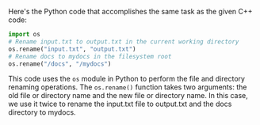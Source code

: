 Here's the Python code that accomplishes the same task as the given C++ code:
```python
import os
# Rename input.txt to output.txt in the current working directory
os.rename("input.txt", "output.txt")
# Rename docs to mydocs in the filesystem root
os.rename("/docs", "/mydocs")
``` 
This code uses the `os` module in Python to perform the file and directory renaming operations. The `os.rename()` function takes two arguments: the old file or directory name and the new file or directory name. In this case, we use it twice to rename the input.txt file to output.txt and the docs directory to mydocs.

